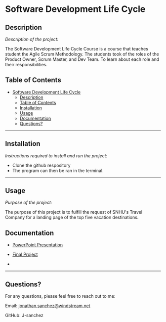 # Software Development Life Cycle

## Description 

*Description of the project:* 

The Software Development Life Cycle Course is a course that teaches student the Agile Scrum Methodology. The students took of the roles of the Product Owner, Scrum Master, and Dev Team. To learn about each role and their responsibilities.  

## Table of Contents
- [Software Development Life Cycle](#software-development-life-cycle)
  - [Description](#description)
  - [Table of Contents](#table-of-contents)
  - [Installation](#installation)
  - [Usage](#usage)
  - [Documentation](#documentation)
  - [Questions?](#questions)
---

## Installation

*Instructions required to install and run the project:*

* Clone the github respository
* The program can then be ran in the terminal. 

---

## Usage 
*Purpose of the project:* 

The purpose of this project is to fulfill the request of SNHU's Travel Company for a landing page of the top five vacation destinations. 

## Documentation
* [PowerPoint Presentation](/resources/Scrum_Agile_Presentation.pptx)

* [Final Project](/resources/Final_Project_SDLC_JCS.docx)
* 
---

## Questions?

For any questions, please feel free to reach out to me:

Email: jonathan.sanchez@windstream.net

GitHub: J-sanchez